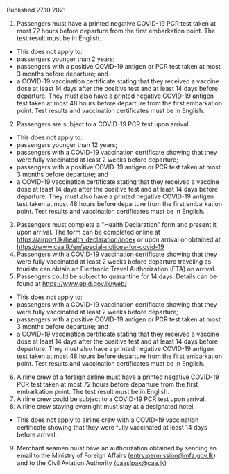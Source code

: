 Published 27.10.2021
1. Passengers must have a printed negative COVID-19 PCR test taken at most 72 hours before departure from the first embarkation point. The test result must be in English.
- This does not apply to:
- passengers younger than 2 years;
- passengers with a positive COVID-19 antigen or PCR test taken at most 3 months before departure; and
- a COVID-19 vaccination certificate stating that they received a vaccine dose at least 14 days after the positive test and at least 14 days before departure.
They must also have a printed negative COVID-19 antigen test taken at most 48 hours before departure from the first embarkation point. Test results and vaccination certificates must be in English.
2. Passengers are subject to a COVID-19 PCR test upon arrival.
- This does not apply to:
- passengers younger than 12 years;
- passengers with a COVID-19 vaccination certificate showing that they were fully vaccinated at least 2 weeks before departure;
- passengers with a positive COVID-19 antigen or PCR test taken at most 3 months before departure; and
- a COVID-19 vaccination certificate stating that they received a vaccine dose at least 14 days after the positive test and at least 14 days before departure.
They must also have a printed negative COVID-19 antigen test taken at most 48 hours before departure from the first embarkation point. Test results and vaccination certificates must be in English.
3. Passengers must complete a "Health Declaration" form and present it upon arrival. The form can be completed online at <a href="https://airport.lk/health_declaration/index">https://airport.lk/health_declaration/index</a> or upon arrival or obtained at <a href="https://www.caa.lk/en/special-notices-for-covid-19">https://www.caa.lk/en/special-notices-for-covid-19</a>
4. Passengers with a COVID-19 vaccination certificate showing that they were fully vaccinated at least 2 weeks before departure traveling as tourists can obtain an Electronic Travel Authorization (ETA) on arrival.
5. Passengers could be subject to quarantine for 14 days. Details can be found at <a href="https://www.epid.gov.lk/web/">https://www.epid.gov.lk/web/</a>
- This does not apply to:
- passengers with a COVID-19 vaccination certificate showing that they were fully vaccinated at least 2 weeks before departure;
- passengers with a positive COVID-19 antigen or PCR test taken at most 3 months before departure; and
- a COVID-19 vaccination certificate stating that they received a vaccine dose at least 14 days after the positive test and at least 14 days before departure.
They must also have a printed negative COVID-19 antigen test taken at most 48 hours before departure from the first embarkation point. Test results and vaccination certificates must be in English.
6. Airline crew of a foreign airline must have a printed negative COVID-19 PCR test taken at most 72 hours before departure from the first embarkation point. The test result must be in English.
7. Airline crew could be subject to a COVID-19 PCR test upon arrival.
8. Airline crew staying overnight must stay at a designated hotel.
- This does not apply to airline crew with a COVID-19 vaccination certificate showing that they were fully vaccinated at least 14 days before arrival.
9. Merchant seamen must have an authorization obtained by sending an email to the Ministry of Foreign Affairs (<a href="mailto:entry.permission@mfa.gov.lk">entry.permission@mfa.gov.lk</a>) and to the Civil Aviation Authority (<a href="mailto:caaslpax@caa.lk">caaslpax@caa.lk</a>)